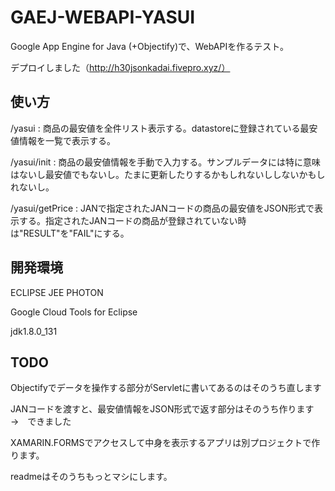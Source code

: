 # GAEJ-WEBAPI-YASUI

Google App Engine for Java (+Objectify)で、WebAPIを作るテスト。

デプロイしました（http://h30jsonkadai.fivepro.xyz/）

## 使い方

/yasui : 商品の最安値を全件リスト表示する。datastoreに登録されている最安値情報を一覧で表示する。

/yasui/init : 商品の最安値情報を手動で入力する。サンプルデータには特に意味はないし最安値でもないし。たまに更新したりするかもしれないししないかもしれないし。

/yasui/getPrice : JANで指定されたJANコードの商品の最安値をJSON形式で表示する。指定されたJANコードの商品が登録されていない時は"RESULT"を"FAIL"にする。

## 開発環境

ECLIPSE JEE PHOTON

Google Cloud Tools for Eclipse

jdk1.8.0_131

## TODO

Objectifyでデータを操作する部分がServletに書いてあるのはそのうち直します

JANコードを渡すと、最安値情報をJSON形式で返す部分はそのうち作ります　→　できました

XAMARIN.FORMSでアクセスして中身を表示するアプリは別プロジェクトで作ります。

readmeはそのうちもっとマシにします。
